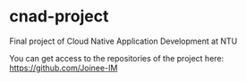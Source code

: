 # cnad-project
Final project of Cloud Native Application Development at NTU

You can get access to the repositories of the project here: https://github.com/Joinee-IM

